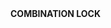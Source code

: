 
<head>
  <meta name="google-site-verification" content="4fnQtX_6KCC6JMoqU_gjEdQ4vKsxx35r9noR5hPn2Eg" />
</head>
<body> 
<b>COMBINATION LOCK</b>
</body>
